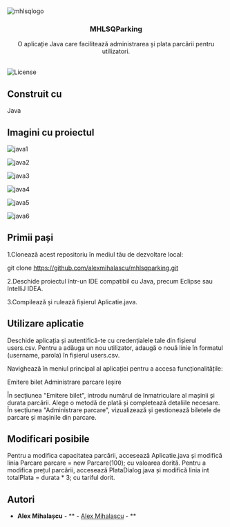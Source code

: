 <br/>

![mhlsqlogo](https://user-images.githubusercontent.com/41302353/236610169-5ce60454-2c7a-42f7-ac0c-515d4c915ea5.png)

  <h3 align="center">MHLSQParking</h3>

  <p align="center">
    O aplicație Java care facilitează administrarea și plata parcării pentru utilizatori.
    <br/>
    <br/>
  </p>
</p>

![License](https://img.shields.io/github/license/alexmihalascu/mhlsqparking) 


## Construit cu

Java

## Imagini cu proiectul
![java1](https://user-images.githubusercontent.com/41302353/236610011-d35ae41c-fa62-4a1f-af09-ba2b28b77e67.png)

![java2](https://user-images.githubusercontent.com/41302353/236610023-4313309a-8553-43ed-ad0c-d5f042870493.png)

![java3](https://user-images.githubusercontent.com/41302353/236610046-55730f4d-4e93-446a-aa7e-b6fca229a7bf.png)

![java4](https://user-images.githubusercontent.com/41302353/236610054-05ec5264-117d-4c98-8566-3a3886706d31.png)

![java5](https://user-images.githubusercontent.com/41302353/236610069-08ae7360-23bd-4ab7-81ad-62fb95cd7eb7.png)

![java6](https://user-images.githubusercontent.com/41302353/236610080-976c4d21-e646-4794-a76d-df82285483b0.png)



## Primii pași 

1.Clonează acest repositoriu în mediul tău de dezvoltare local:

git clone https://github.com/alexmihalascu/mhlsqparking.git

2.Deschide proiectul într-un IDE compatibil cu Java, precum Eclipse sau IntelliJ IDEA.

3.Compilează și rulează fișierul Aplicatie.java.


## Utilizare aplicatie

Deschide aplicația și autentifică-te cu credențialele tale din fișierul users.csv. Pentru a adăuga un nou utilizator, adaugă o nouă linie în formatul (username, parola) în fișierul users.csv.

Navighează în meniul principal al aplicației pentru a accesa funcționalitățile:

Emitere bilet
Administrare parcare
Ieșire

În secțiunea "Emitere bilet", introdu numărul de înmatriculare al mașinii și durata parcării. Alege o metodă de plată și completează detaliile necesare.
În secțiunea "Administrare parcare", vizualizează și gestionează biletele de parcare și mașinile din parcare.


## Modificari posibile

Pentru a modifica capacitatea parcării, accesează Aplicatie.java și modifică linia Parcare parcare = new Parcare(100); cu valoarea dorită.
Pentru a modifica prețul parcării, accesează PlataDialog.java și modifică linia int totalPlata = durata * 3; cu tariful dorit.



## Autori

* **Alex Mihalașcu** - ** - [Alex Mihalașcu](https://github.com/alexmihalascu/) - **


